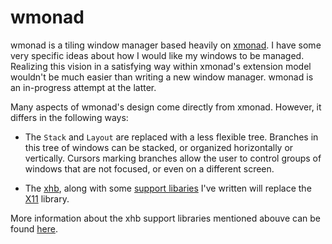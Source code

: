 # wmonad

wmonad is a tiling window manager based heavily on [xmonad](http://xmonad.org).
I have some very specific ideas about how I would like my windows to be managed.
Realizing this vision in a satisfying way within xmonad's extension model wouldn't be much easier than writing a new window manager.
wmonad is an in-progress attempt at the latter.

Many aspects of wmonad's design come directly from xmonad.
However, it differs in the following ways:

-   The `Stack` and `Layout` are replaced with a less flexible tree.
    Branches in this tree of windows can be stacked, or organized horizontally or vertically.
    Cursors marking branches allow the user to control groups of windows that are not focused, or even on a different screen.

-   The [xhb](https://hackage.haskell.org/package/xhb), along with some
    [support libaries](https://github.com/nickspinale/xhb-monad) I've written will replace
    the [X11](https://hackage.haskell.org/package/X11) library.

More information about the xhb support libraries mentioned abouve can be found [here](http://nickspinale.com/articles/xhb-monad).

